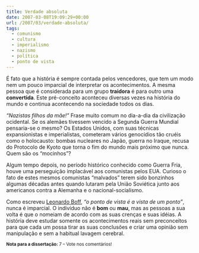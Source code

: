 ```yaml
---
title: Verdade absoluta
date: 2007-03-08T19:09:29+00:00
url: /2007/03/verdade-absoluta/
tags:
  - comunismo
  - cultura
  - imperialismo
  - nazismo
  - política
  - ponto de vista
---
```


É fato que a história é sempre contada pelos vencedores, que tem um modo nem um pouco imparcial de interpretar os acontecimentos. A mesma pessoa que é considerada para um grupo **traidora** é para outro uma **convertida**. Este pré-conceito aconteceu diversas vezes na história do mundo e continua acontecendo na sociedade todos os dias.

_“Nazistas filhos da mãe!”_ Frase muito comum no dia-a-dia da civilização ocidental. Se os alemães tivessem vencido a Segunda Guerra Mundial pensaria-se o mesmo? Os Estados Unidos, com suas técnicas expansionistas e imperialistas, cometeram vários genocídios tão cruéis como o holocausto: bombas nucleares no Japão, guerra no Iraque, recusa do Protocolo de Kyoto que torna o fim do mundo mais próximo que nunca. Quem são os “mocinhos”?

Algum tempo depois, no período histórico conhecido como Guerra Fria, houve uma perseguição implacável aos comunistas pelos EUA. Curioso o fato de estes mesmos comunistas “malvados” terem sido bonzinhos algumas décadas antes quando lutaram pela União Soviética junto aos americanos contra a Alemanha e o nacional-socialismo.

Como escreveu [Leonardo Boff][1], _“o ponto de vista é a vista de um ponto”_, nunca é imparcial. O indivíduo não é **bom** ou **mau**, mas as pessoas a sua volta é que o nomeiam de acordo com as suas crenças e suas idéias. A história deve estudar somente os acontecimentos reais sem preconceitos para que cada um possa tirar as suas conclusões e criar uma opinião sem manipulação e sem a habitual lavagem cerebral.

<small><strong>Nota para a dissertação:</strong> 7 – Vote nos comentários!</small>

[1]: http://pt.wikipedia.org/wiki/Leonardo_Boff
